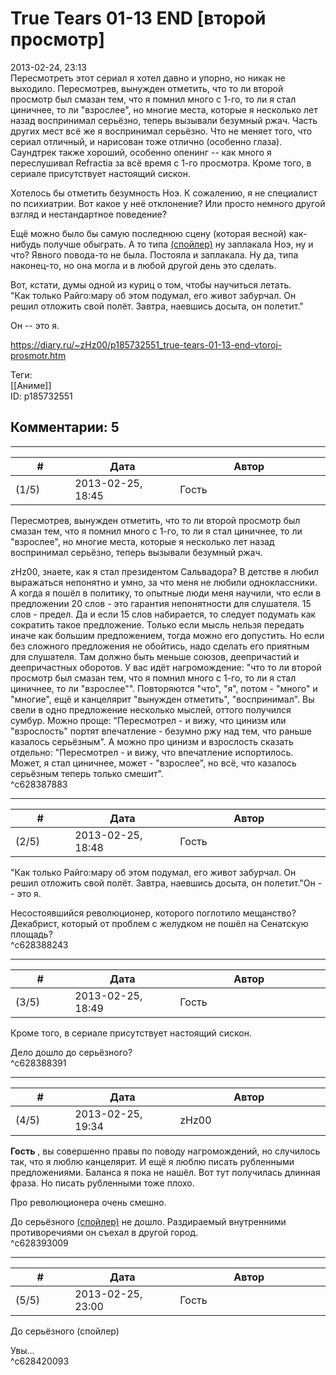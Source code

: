 True Tears 01-13 END [второй просмотр]
======================================

  
2013-02-24, 23:13  
 Пересмотреть этот сериал я хотел давно и упорно, но никак не выходило. Пересмотрев, вынужден отметить, что то ли второй просмотр был смазан тем, что я помнил много с 1-го, то ли я стал циничнее, то ли "взрослее", но многие места, которые я несколько лет назад воспринимал серьёзно, теперь вызывали безумный ржач. Часть других мест всё же я воспринимал серьёзно. Что не меняет того, что сериал отличный, и нарисован тоже отлично (особенно глаза). Саундтрек также хороший, особенно опенинг -- как много я переслушивал Refractia за всё время с 1-го просмотра. Кроме того, в сериале присутствует настоящий сискон.   
   
 Хотелось бы отметить безумность Ноэ. К сожалению, я не специалист по психиатрии. Вот какое у неё отклонение? Или просто немного другой взгляд и нестандартное поведение?   
   
 Ещё можно было бы самую последнюю сцену (которая весной) как-нибудь получше обыграть. А то типа  [(спойлер)](https://zHz00.diary.ru/p185732551.htm?index=1#linkmore185732551m1)    ну заплакала Ноэ, ну и что? Явного повода-то не была. Постояла и заплакала. Ну да, типа наконец-то, но она могла и в любой другой день это сделать.     
   
 Вот, кстати, думы одной из куриц о том, чтобы научиться летать.   
 "Как только Райго:мару об этом подумал, его живот забурчал. Он решил отложить свой полёт. Завтра, наевшись досыта, он полетит."   
   
 Он -- это я.   
  
<https://diary.ru/~zHz00/p185732551_true-tears-01-13-end-vtoroj-prosmotr.htm>  
  
Теги:  
[[Аниме]]  
ID: p185732551  


Комментарии: 5
--------------

  


---



|         #         |              Дата              |                     Автор                     |           ID           |
| --- | --- | --- | --- |
| (1/5) | 2013-02-25, 18:45 | Гость | c628387883 |

  
  Пересмотрев, вынужден отметить, что то ли второй просмотр был смазан тем, что я помнил много с 1-го, то ли я стал циничнее, то ли "взрослее", но многие места, которые я несколько лет назад воспринимал серьёзно, теперь вызывали безумный ржач.    
   
 zHz00, знаете, как я стал президентом Сальвадора? В детстве я любил выражаться непонятно и умно, за что меня не любили одноклассники. А когда я пошёл в политику, то опытные люди меня научили, что если в предложении 20 слов - это гарантия непонятности для слушателя. 15 слов - предел. Да и если 15 слов набирается, то следует подумать как сократить такое предложение. Только если мысль нельзя передать иначе как большим предложением, тогда можно его допустить. Но если без сложного предложения не обойтись, надо сделать его приятным для слушателя. Там должно быть меньше союзов, деепричастий и деепричастных оборотов. У вас идёт нагромождение: "что то ли второй просмотр был смазан тем, что я помнил много с 1-го, то ли я стал циничнее, то ли "взрослее"". Повторяются "что", "я", потом - "много" и "многие", ещё и канцелярит "вынужден отметить", "воспринимал". Вы свели в одно предложение несколько мыслей, оттого получился сумбур. Можно проще: "Пересмотрел - и вижу, что цинизм или "взрослость" портят впечатление - безумно ржу над тем, что раньше казалось серьёзным". А можно про цинизм и взрослость сказать отдельно: "Пересмотрел - и вижу, что впечатление испортилось. Может, я стал циничнее, может - "взрослее", но всё, что казалось серьёзным теперь только смешит".   
 ^c628387883

---



|         #         |              Дата              |                     Автор                     |           ID           |
| --- | --- | --- | --- |
| (2/5) | 2013-02-25, 18:48 | Гость | c628388243 |

  
  "Как только Райго:мару об этом подумал, его живот забурчал. Он решил отложить свой полёт. Завтра, наевшись досыта, он полетит."Он -- это я.    
   
 Несостоявшийся революционер, которого поглотило мещанство? Декабрист, который от проблем с желудком не пошёл на Сенатскую площадь?   
 ^c628388243

---



|         #         |              Дата              |                     Автор                     |           ID           |
| --- | --- | --- | --- |
| (3/5) | 2013-02-25, 18:49 | Гость | c628388391 |

  
  Кроме того, в сериале присутствует настоящий сискон.    
   
 Дело дошло до серьёзного?   
 ^c628388391

---



|         #         |              Дата              |                     Автор                     |           ID           |
| --- | --- | --- | --- |
| (4/5) | 2013-02-25, 19:34 | zHz00 | c628393009 |

  
  **Гость**  , вы совершенно правы по поводу нагромождений, но случилось так, что я люблю канцелярит. И ещё я люблю писать рубленными предложениями. Баланса я пока не нашёл. Вот тут получилась длинная фраза. Но писать рубленными тоже плохо.   
   
 Про революционера очень смешно.   
   
 До серьёзного  [(спойлер)](https://zHz00.diary.ru/p185732551.htm?index=1#linkmore185732551m1)    не дошло. Раздираемый внутренними противоречиями он съехал в другой город.     
 ^c628393009

---



|         #         |              Дата              |                     Автор                     |           ID           |
| --- | --- | --- | --- |
| (5/5) | 2013-02-25, 23:00 | Гость | c628420093 |

  
  До серьёзного (спойлер)    
   
 Увы...   
 ^c628420093